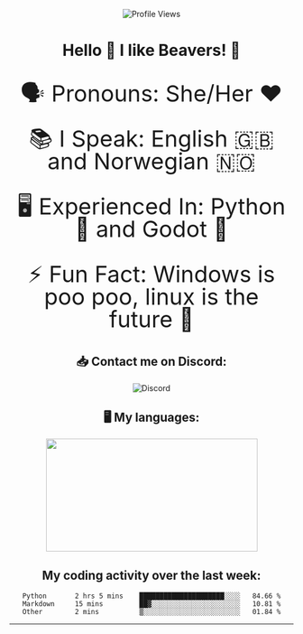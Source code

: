 <p align="center"> <img src="https://komarev.com/ghpvc/?username=JustTemmie" alt="Profile Views" /> </p>  
<h1 align=center>
Hello 👋 I like Beavers! 🦫
</h1>
<p align=center style="line-height:1;font-size:40px;">🗣️ Pronouns: She/Her ❤️</p>
<p align=center style="line-height:1;font-size:40px;">📚 I Speak: English 🇬🇧 and Norwegian 🇳🇴</p>
<p align=center style="line-height:1;font-size:40px;">🖥️ Experienced In: Python 🐍 and Godot 🤖 </p>
<p align=center style="line-height:1;font-size:40px;">⚡ Fun Fact: Windows is poo poo, linux is the future 🐧</p>
 </p>

<h2 align=center>
📥 Contact me on Discord:
</h2>  
<div align=center style="text-decoration: none;">
    <p>
            <a href="https://discordapp.com/users/725539745572323409" style="text-decoration: none;">
                <img src="https://img.shields.io/badge/-Discord-2d2d2d?style=for-the-badge&logo=Discord" alt="Discord">
            </a>
       
<!--
            <a href="https://t.me/temmietem" style="text-decoration: none;">
                <img src="https://img.shields.io/badge/-Telegram-ffffff?style=for-the-badge&logo=Telegram" alt="Telegram">
            </a>
--!>
    </p>

<h2 align=center>
🖥️ My languages:
</h2>  

    <p href="https://github-readme-stats.vercel.app/api/top-langs/?username=justtemmie&langs_count=8&layout=compact&title_color=f5a9b8&text_color=ffffff&bg_color=202020&border_radius=10">
        <img align="center" src="https://github-readme-stats.vercel.app/api/top-langs/?username=justtemmie&langs_count=8&layout=compact&title_color=f5a9b8&text_color=ffffff&bg_color=202020&border_radius=10" width="375" height="200">
    </p>


<h2 align=center>
My coding activity over the last week:
</h2>  
<!--START_SECTION:waka-->

```text
Python       2 hrs 5 mins    █████████████████████░░░░   84.66 %
Markdown     15 mins         ██▓░░░░░░░░░░░░░░░░░░░░░░   10.81 %
Other        2 mins          ▒░░░░░░░░░░░░░░░░░░░░░░░░   01.84 %
```

<!--END_SECTION:waka-->
     
     
<!--
    <p href="https://github-readme-stats.vercel.app/api?username=justtemmie&bg_color=30,552586,904e95&title_color=fff&text_color=fff&border_radius=10">
        <img align="center" src="https://github-readme-stats.vercel.app/api?username=justtemmie&bg_color=30,552586,904e95&title_color=fff&text_color=fff&border_radius=10" width="525" height="280">
    </p>
--!>
</div>
<hr>

<!--
this readme was based on DiaDemiEmi's own readme
https://github.com/diademiemi

The cards is using Anuraghazra's github-readme-stats 
https://github.com/anuraghazra/github-readme-stats
--!>

